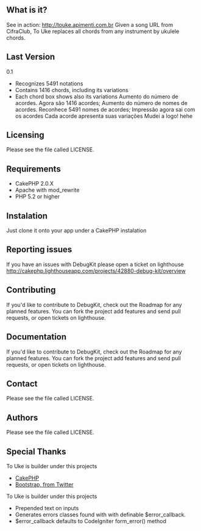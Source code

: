 ## What is it?

See in action: http://touke.apimenti.com.br
Given a song URL from CifraClub, To Uke replaces all chords from any instrument by ukulele chords.

## Last Version

0.1
+ Recognizes 5491 notations
+ Contains 1416 chords, including its variations
+ Each chord box shows also its variations
Aumento do número de acordes. Agora são 1416 acordes;
Aumento do número de nomes de acordes. Reconhece 5491 nomes de acordes;
Impressão agora sai com os acordes
Cada acorde apresenta suas variações
Mudei a logo! hehe

## Licensing

Please see the file called LICENSE.


## Requirements

+ CakePHP 2.0.X
+ Apache with mod_rewrite
+ PHP 5.2 or higher

## Instalation

Just clone it onto your app under a CakePHP instalation


## Reporting issues

If you have an issues with DebugKit please open a ticket on lighthouse http://cakephp.lighthouseapp.com/projects/42880-debug-kit/overview

## Contributing

If you'd like to contribute to DebugKit, check out the Roadmap for any planned features. You can fork the project add features and send pull requests, or open tickets on lighthouse.

## Documentation

If you'd like to contribute to DebugKit, check out the Roadmap for any planned features. You can fork the project add features and send pull requests, or open tickets on lighthouse.


## Contact

Please see the file called LICENSE.

## Authors

Please see the file called LICENSE.

## Special Thanks

To Uke is builder under this projects

+ [CakePHP](http://cakephp.org)
+ [Bootstrap, from Twitter](http://twitter.github.com/bootstrap/)

To Uke is builder under this projects

+ Prepended text on inputs
+ Generates errors classes found with with definable $error_callback.
+ $error_callback defaults to CodeIgniter form_error() method
	
